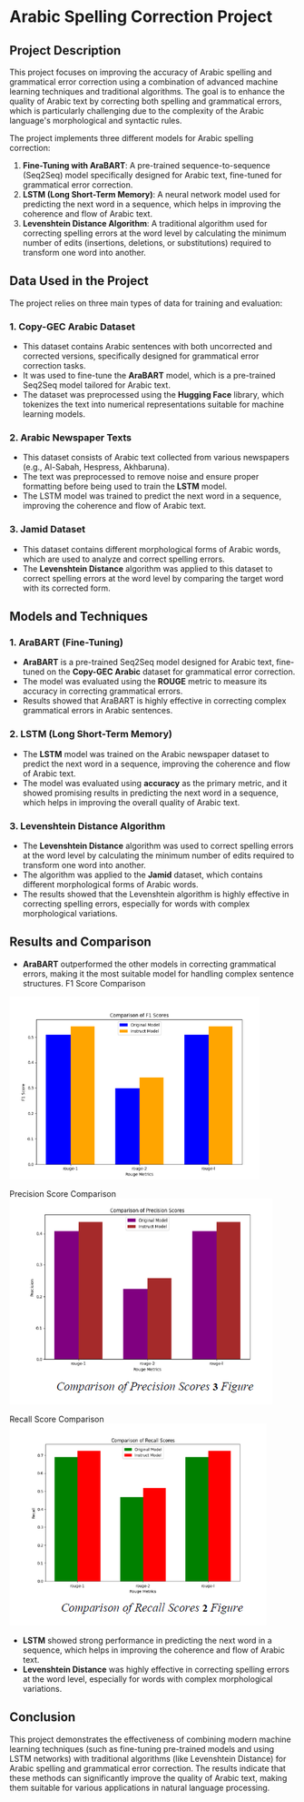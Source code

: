 # Arabic Spelling Correction Project

## Project Description

This project focuses on improving the accuracy of Arabic spelling and grammatical error correction using a combination of advanced machine learning techniques and traditional algorithms. The goal is to enhance the quality of Arabic text by correcting both spelling and grammatical errors, which is particularly challenging due to the complexity of the Arabic language's morphological and syntactic rules.

The project implements three different models for Arabic spelling correction:

1. **Fine-Tuning with AraBART**: A pre-trained sequence-to-sequence (Seq2Seq) model specifically designed for Arabic text, fine-tuned for grammatical error correction.
2. **LSTM (Long Short-Term Memory)**: A neural network model used for predicting the next word in a sequence, which helps in improving the coherence and flow of Arabic text.
3. **Levenshtein Distance Algorithm**: A traditional algorithm used for correcting spelling errors at the word level by calculating the minimum number of edits (insertions, deletions, or substitutions) required to transform one word into another.

## Data Used in the Project

The project relies on three main types of data for training and evaluation:

### 1. Copy-GEC Arabic Dataset

- This dataset contains Arabic sentences with both uncorrected and corrected versions, specifically designed for grammatical error correction tasks.
- It was used to fine-tune the **AraBART** model, which is a pre-trained Seq2Seq model tailored for Arabic text.
- The dataset was preprocessed using the **Hugging Face** library, which tokenizes the text into numerical representations suitable for machine learning models.

### 2. Arabic Newspaper Texts

- This dataset consists of Arabic text collected from various newspapers (e.g., Al-Sabah, Hespress, Akhbaruna).
- The text was preprocessed to remove noise and ensure proper formatting before being used to train the **LSTM** model.
- The LSTM model was trained to predict the next word in a sequence, improving the coherence and flow of Arabic text.

### 3. Jamid Dataset

- This dataset contains different morphological forms of Arabic words, which are used to analyze and correct spelling errors.
- The **Levenshtein Distance** algorithm was applied to this dataset to correct spelling errors at the word level by comparing the target word with its corrected form.

## Models and Techniques

### 1. AraBART (Fine-Tuning)

- **AraBART** is a pre-trained Seq2Seq model designed for Arabic text, fine-tuned on the **Copy-GEC Arabic** dataset for grammatical error correction.
- The model was evaluated using the **ROUGE** metric to measure its accuracy in correcting grammatical errors.
- Results showed that AraBART is highly effective in correcting complex grammatical errors in Arabic sentences.

### 2. LSTM (Long Short-Term Memory)

- The **LSTM** model was trained on the Arabic newspaper dataset to predict the next word in a sequence, improving the coherence and flow of Arabic text.
- The model was evaluated using **accuracy** as the primary metric, and it showed promising results in predicting the next word in a sequence, which helps in improving the overall quality of Arabic text.

### 3. Levenshtein Distance Algorithm

- The **Levenshtein Distance** algorithm was used to correct spelling errors at the word level by calculating the minimum number of edits required to transform one word into another.
- The algorithm was applied to the **Jamid** dataset, which contains different morphological forms of Arabic words.
- The results showed that the Levenshtein algorithm is highly effective in correcting spelling errors, especially for words with complex morphological variations.

## Results and Comparison

- **AraBART** outperformed the other models in correcting grammatical errors, making it the most suitable model for handling complex sentence structures.
  F1 Score Comparison
  
![Comparison of F1 Scores](images/F1%20Score.png)

  Precision Score Comparison
![Comparison of Precision Scores](images/Precision.png)

  Recall Score Comparison
![Comparison of Recall Scores](images/Recall.png)
- **LSTM** showed strong performance in predicting the next word in a sequence, which helps in improving the coherence and flow of Arabic text.
- **Levenshtein Distance** was highly effective in correcting spelling errors at the word level, especially for words with complex morphological variations.

## Conclusion

This project demonstrates the effectiveness of combining modern machine learning techniques (such as fine-tuning pre-trained models and using LSTM networks) with traditional algorithms (like Levenshtein Distance) for Arabic spelling and grammatical error correction. The results indicate that these methods can significantly improve the quality of Arabic text, making them suitable for various applications in natural language processing.
